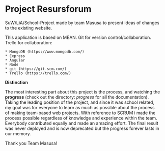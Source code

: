 # Project Resursforum
SuW/LiA/School-Project made by team Masusa to present ideas of changes to the existing website.

This application is based on MEAN. Git for version control/collaboration. Trello for collaboration:

	* MongoDB (https://www.mongodb.com/)
	* Express
	* Angular
	* Node
	* git (https://git-scm.com/)
	* Trello (https://trello.com/)

**Distinction**

The most interesting part about this project is the process, and watching the **progress** (check out the directory: _progress_ for all the documentation). 
Taking the leading position of the project, and since it was school related, my goal was for everyone to learn as much as possible about the process of making team-based web projects. 
With reference to SCRUM i made the process possible regardless of knowledge and experience within the team. Everybody contributed equally and made an amazing effort. 
The final result was never deployed and is now deprecated but the progress forever lasts in our memory.

Thank you Team Masusa!
